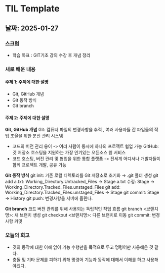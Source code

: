 # TIL Template

## 날짜: 2025-01-27

### 스크럼
- 학습 목표 : GIT기초 강의 수강 후 개념 정리

### 새로 배운 내용
#### 주제 1: 주제에 대한 설명
- Git, GitHub 개념
- Git 동작 방식
- Git branch

#### 주제 2: 주제에 대한 설명
**Git, GitHub 개념**
Git: 컴퓨터 파일의 변경사항을 추적 , 여러 사용자들 간 파일들의 작업 조율을 위한 분산 관리 시스템
- 코드의 버전 관리 용이 -> 여러 사람이 동시에 하나의 프로젝트 협업 가능
GitHub: 깃 저장소 호스팅을 지원하는 가장 인기있는 오픈소스 웹 서비스
- 코드 호스팅, 버전 관리 및 협업을 위한 통합 플랫폼 -> 전세계 어디서나 개발자들이 함께 프로젝트 개발, 공유 가능

**Git 동작 방식**
git init: 기존 로컬 디렉토리를 Git 저장소로 초기화 → .git 폴더 생성
git add a.txt: Working_Directory.Untracked_Files → Stage
a.txt 수정: Stage → Working_Directory.Tracked_Files.unstaged_Files
git add: Working_Directory.Tracked_Files.unstaged_Files → Stage
git commit: Stage → History
git push: 변경사항을 서버에 올린다.

**Git branch**
코드 버전 관리를 위해 사용되는 독립적인 작업 흐름
git branch <브랜치명>: 새 브랜치 생성
git checkout <브랜치명>: 다른 브랜치로 이동
git commit: 변경사항 커밋

<!-- ### 오늘의 도전 과제와 해결 방법
- 도전 과제 1: 도전 과제에 대한 설명 및 해결 방법
- 도전 과제 2: 도전 과제에 대한 설명 및 해결 방법 -->

### 오늘의 회고
- 깃의 동작에 대한 이해 없이 기능 수행만을 목적으로 두고 명령어만 사용해온 것 같다.
- 충돌 및 기타 문제를 피하기 위해 명령어 기능과 동작에 대해서 이해를 하고 사용해야겠다.

<!-- ### 참고 자료 및 링크
- [링크 제목](URL)
- [링크 제목](URL) -->